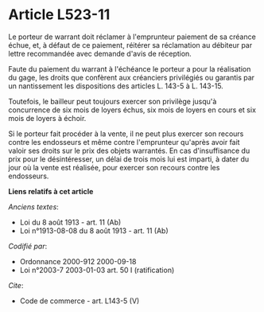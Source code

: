 # Article L523-11

Le porteur de warrant doit réclamer à l'emprunteur paiement de sa créance échue, et, à défaut de ce paiement, réitérer sa
réclamation au débiteur par lettre recommandée avec demande d'avis de réception. 

Faute du paiement du warrant à l'échéance le porteur a pour la réalisation du gage, les droits que confèrent aux créanciers
privilégiés ou garantis par un nantissement les dispositions des articles L. 143-5 à L. 143-15. 

Toutefois, le bailleur peut toujours exercer son privilège jusqu'à concurrence de six mois de loyers échus, six mois de
loyers en cours et six mois de loyers à échoir. 

Si le porteur fait procéder à la vente, il ne peut plus exercer son recours contre les endosseurs et même contre l'emprunteur
qu'après avoir fait valoir ses droits sur le prix des objets warrantés. En cas d'insuffisance du prix pour le désintéresser,
un délai de trois mois lui est imparti, à dater du jour où la vente est réalisée, pour exercer son recours contre les
endosseurs.

**Liens relatifs à cet article**

_Anciens textes_:

  - Loi du 8 août 1913 - art. 11 (Ab)
  - Loi n°1913-08-08 du 8 août 1913 - art. 11 (Ab)

_Codifié par_:

  - Ordonnance 2000-912 2000-09-18
  - Loi n°2003-7 2003-01-03 art. 50 I (ratification)

_Cite_:

  - Code de commerce - art. L143-5 (V)
